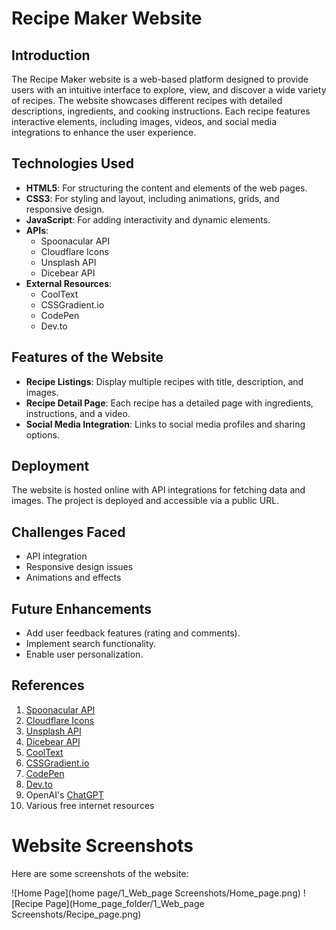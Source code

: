 # Recipe Maker Website

## Introduction
The Recipe Maker website is a web-based platform designed to provide users with an intuitive interface to explore, view, and discover a wide variety of recipes. The website showcases different recipes with detailed descriptions, ingredients, and cooking instructions. Each recipe features interactive elements, including images, videos, and social media integrations to enhance the user experience.

## Technologies Used
- **HTML5**: For structuring the content and elements of the web pages.
- **CSS3**: For styling and layout, including animations, grids, and responsive design.
- **JavaScript**: For adding interactivity and dynamic elements.
- **APIs**:
  - Spoonacular API
  - Cloudflare Icons
  - Unsplash API
  - Dicebear API
- **External Resources**:
  - CoolText
  - CSSGradient.io
  - CodePen
  - Dev.to

## Features of the Website
- **Recipe Listings**: Display multiple recipes with title, description, and images.
- **Recipe Detail Page**: Each recipe has a detailed page with ingredients, instructions, and a video.
- **Social Media Integration**: Links to social media profiles and sharing options.

## Deployment
The website is hosted online with API integrations for fetching data and images. The project is deployed and accessible via a public URL.

## Challenges Faced
- API integration
- Responsive design issues
- Animations and effects

## Future Enhancements
- Add user feedback features (rating and comments).
- Implement search functionality.
- Enable user personalization.

## References
1. [Spoonacular API](https://spoonacular.com/)
2. [Cloudflare Icons](https://cdnjs.cloudflare.com/)
3. [Unsplash API](https://unsplash.com/)
4. [Dicebear API](https://www.dicebear.com/)
5. [CoolText](https://cooltext.com/)
6. [CSSGradient.io](https://cssgradient.io/)
7. [CodePen](https://codepen.io/)
8. [Dev.to](https://dev.to/)
9. OpenAI's [ChatGPT](https://chat.openai.com/)
10. Various free internet resources

# Website Screenshots

Here are some screenshots of the website:

![Home Page](home page/1_Web_page Screenshots/Home_page.png)
![Recipe Page](Home_page_folder/1_Web_page Screenshots/Recipe_page.png)
